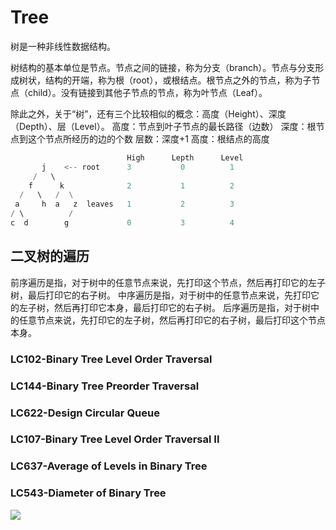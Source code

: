 # Tree
树是一种非线性数据结构。

树结构的基本单位是节点。节点之间的链接，称为分支（branch）。节点与分支形成树状，结构的开端，称为根（root），或根结点。根节点之外的节点，称为子节点（child）。没有链接到其他子节点的节点，称为叶节点（Leaf）。

除此之外，关于“树”，还有三个比较相似的概念：高度（Height）、深度（Depth）、层（Level）。
高度：节点到叶子节点的最长路径（边数）
深度：根节点到这个节点所经历的边的个数
层数：深度+1
高度：根结点的高度

```Python
                          High      Lepth      Level
       j    <-- root      3           0          1
     /   \                
    f      k              2           1          2
  /   \   /  \
 a     h  a   z  leaves   1           2          3
/ \          /
c  d        g             0           3          4
```

## 二叉树的遍历
前序遍历是指，对于树中的任意节点来说，先打印这个节点，然后再打印它的左子树，最后打印它的右子树。
中序遍历是指，对于树中的任意节点来说，先打印它的左子树，然后再打印它本身，最后打印它的右子树。
后序遍历是指，对于树中的任意节点来说，先打印它的左子树，然后再打印它的右子树，最后打印这个节点本身。



### LC102-Binary Tree Level Order Traversal
### LC144-Binary Tree Preorder Traversal
### LC622-Design Circular Queue
### LC107-Binary Tree Level Order Traversal II
### LC637-Average of Levels in Binary Tree
### LC543-Diameter of Binary Tree
<img src="https://en.wikipedia.org/wiki/Binary_tree#/media/File:Binary_tree.svg">
